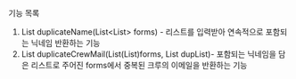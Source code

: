 기능 목록
1. List<String> duplicateName(List<List<String>> forms) - 리스트를 입력받아 연속적으로 포함되는 닉네임 반환하는 기능
2. List<String> duplicateCrewMail(List(List<String>)forms, List<String> dupList)- 포함되는 닉네임을 담은 리스트로 주어진 forms에서 중복된 크루의 이메일을 반환하는 기능